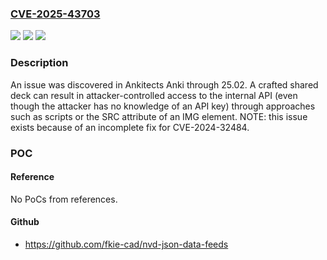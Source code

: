 ### [CVE-2025-43703](https://cve.mitre.org/cgi-bin/cvename.cgi?name=CVE-2025-43703)
![](https://img.shields.io/static/v1?label=Product&message=Anki&color=blue)
![](https://img.shields.io/static/v1?label=Version&message=0%20&color=brightgreen)
![](https://img.shields.io/static/v1?label=Vulnerability&message=CWE-830%20Inclusion%20of%20Web%20Functionality%20from%20an%20Untrusted%20Source&color=brightgreen)

### Description

An issue was discovered in Ankitects Anki through 25.02. A crafted shared deck can result in attacker-controlled access to the internal API (even though the attacker has no knowledge of an API key) through approaches such as scripts or the SRC attribute of an IMG element. NOTE: this issue exists because of an incomplete fix for CVE-2024-32484.

### POC

#### Reference
No PoCs from references.

#### Github
- https://github.com/fkie-cad/nvd-json-data-feeds

